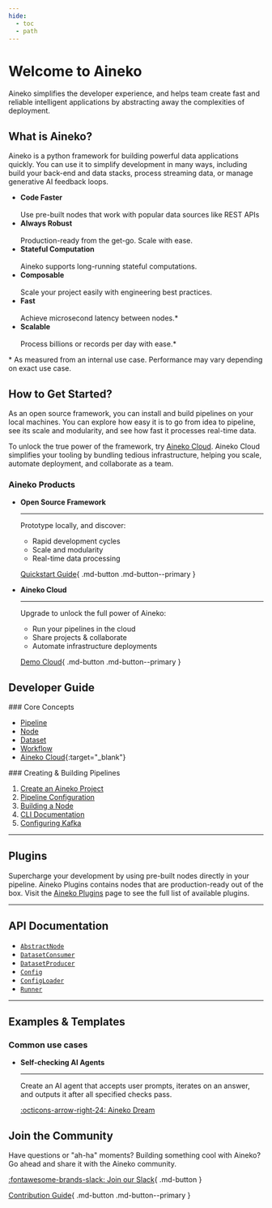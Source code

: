 ```yaml
---
hide:
  - toc
  - path
---
```


# Welcome to Aineko

Aineko simplifies the developer experience, and helps team create fast and reliable intelligent applications by abstracting away the complexities of deployment.

## What is Aineko?

Aineko is a python framework for building powerful data applications quickly. You can use it to simplify development in many ways, including build your back-end and data stacks, process streaming data, or manage generative AI feedback loops.

<div class="grid cards" markdown>

- __Code Faster__ <br><br> Use pre-built nodes that work with popular data sources like REST APIs
- __Always Robust__ <br><br> Production-ready from the get-go. Scale with ease.
- __Stateful Computation__ <br><br> Aineko supports long-running stateful computations.
- __Composable__ <br><br> Scale your project easily with engineering best practices.
- __Fast__ <br><br> Achieve microsecond latency between nodes.*
- __Scalable__ <br><br> Process billions or records per day with ease.*

</div>

\* As measured from an internal use case. Performance may vary depending on exact use case.

## How to Get Started?

As an open source framework, you can install and build pipelines on your local machines. You can explore how easy it is to go from idea to pipeline, see its scale and modularity, and see how fast it processes real-time data. 

To unlock the true power of the framework, try [Aineko Cloud](https://cloud-docs.aineko.dev). Aineko Cloud  simplifies your tooling by bundling tedious infrastructure, helping you scale, automate deployment, and collaborate as a team. 


### Aineko Products

<div class="grid cards" markdown>

-   __Open Source Framework__

    ___

    Prototype locally, and discover:

    - Rapid development cycles
    - Scale and modularity
    - Real-time data processing

    [Quickstart Guide](./start/quickstart.md){ .md-button .md-button--primary }

-   __Aineko Cloud__

    ___

    Upgrade to unlock the full power of Aineko:

    - Run your pipelines in the cloud
    - Share projects & collaborate
    - Automate infrastructure deployments

    [Demo Cloud](https://cloud-docs.aineko.dev){ .md-button .md-button--primary }

</div>

## Developer Guide

<div class="grid" markdown>

<div markdown>
### Core Concepts

- [Pipeline](./developer_guide/concepts.md#pipeline-definition)
- [Node](./developer_guide/concepts.md#node)
- [Dataset](./developer_guide/concepts.md#dataset)
- [Workflow](./developer_guide/concepts.md#workflow)
- [Aineko Cloud](https://cloud-docs.aineko.dev/){:target="_blank"}
</div>

<div markdown>
### Creating & Building Pipelines

1. [Create an Aineko Project](./developer_guide/aineko_project.md)
2. [Pipeline Configuration](./developer_guide/pipeline_configuration.md)
3. [Building a Node](./developer_guide/node_implementation.md)
4. [CLI Documentation](./developer_guide/cli.md)
5. [Configuring Kafka](./developer_guide/config_kafka.md)

</div>
</div>

---

## Plugins

Supercharge your development by using pre-built nodes directly in your pipeline. Aineko Plugins contains nodes that are production-ready out of the box. Visit the [Aineko Plugins](https://plugin-docs.aineko.dev) page to see the full list of available plugins.

---

## API Documentation

- [`AbstractNode`](./api_reference/abstract_node.md)
- [`DatasetConsumer`](./api_reference/dataset_consumer.md)
- [`DatasetProducer`](./api_reference/dataset_producer.md)
- [`Config`](./api_reference/config.md)
- [`ConfigLoader`](./api_reference/config_loader.md)
- [`Runner`](./api_reference/runner.md)

---

## Examples & Templates

### Common use cases

<div class="grid cards" markdown>

-   __Self-checking AI Agents__

    ___

    Create an AI agent that accepts user prompts, iterates on an answer, and outputs it after all specified checks pass.

    [:octicons-arrow-right-24: Aineko Dream](./examples/aineko_dream.md)


</div>


## Join the Community

Have questions or "ah-ha" moments? Building something cool with Aineko? Go ahead and share it with the Aineko community.

[:fontawesome-brands-slack: Join our Slack](https://join.slack.com/t/aineko-dev/shared_invite/zt-27z2vi9k7-OvTeysc2yIPVrF4Yqo5qzw){ .md-button }

[Contribution Guide](./community/index.md){ .md-button .md-button--primary }

